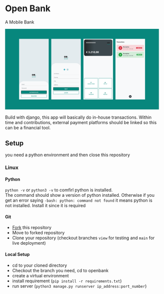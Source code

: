 # Open Bank
A Mobile Bank

![mobile bank](openbank/wall.png)

Build with django, this app will basically do in-house transactions.
Within time and contributions, external payment platforms should be linked so this
can be a financial tool.

## Setup
you need a python environment and then close this repository

### Linux
#### Python
`python -v` or `python3 -v` to comfirl python is installed. <br>
The command should show a version of python installed. Otherwise if you get an error saying 
`-bash: python: command not found` it means python is not installed. Install it since it is required

#### Git
* [Fork](https://github.com/rootech-inc/Open-Bank/fork) this repository
* Move to forked repository
* Clone your repository (checkout branches `view` for testing and `main` for live deployment)

#### Local Setup
* cd to your cloned directory
* Checkout the branch you need, cd to openbank
* create a virtual environment
* install requirement (`pip install -r requirements.txt`)
* run server (`python3 manage.py runserver ip_address:port_number`)



